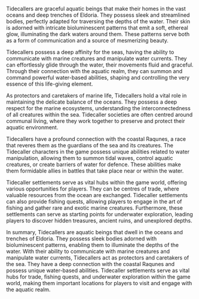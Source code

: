 Tidecallers are graceful aquatic beings that make their homes in the vast oceans and deep trenches of Eldoria. They possess sleek and streamlined bodies, perfectly adapted for traversing the depths of the water. Their skin is adorned with intricate bioluminescent patterns that emit a soft, ethereal glow, illuminating the dark waters around them. These patterns serve both as a form of communication and a source of mesmerizing beauty.

Tidecallers possess a deep affinity for the seas, having the ability to communicate with marine creatures and manipulate water currents. They can effortlessly glide through the water, their movements fluid and graceful. Through their connection with the aquatic realm, they can summon and command powerful water-based abilities, shaping and controlling the very essence of this life-giving element.

As protectors and caretakers of marine life, Tidecallers hold a vital role in maintaining the delicate balance of the oceans. They possess a deep respect for the marine ecosystems, understanding the interconnectedness of all creatures within the sea. Tidecaller societies are often centred around communal living, where they work together to preserve and protect their aquatic environment.

Tidecallers have a profound connection with the coastal Raqunes, a race that reveres them as the guardians of the sea and its creatures. The Tidecaller characters in the game possess unique abilities related to water manipulation, allowing them to summon tidal waves, control aquatic creatures, or create barriers of water for defence. These abilities make them formidable allies in battles that take place near or within the water.

Tidecaller settlements serve as vital hubs within the game world, offering various opportunities for players. They can be centres of trade, where valuable resources from the ocean are exchanged. Tidecaller settlements can also provide fishing quests, allowing players to engage in the art of fishing and gather rare and exotic marine creatures. Furthermore, these settlements can serve as starting points for underwater exploration, leading players to discover hidden treasures, ancient ruins, and unexplored depths.

In summary, Tidecallers are aquatic beings that dwell in the oceans and trenches of Eldoria. They possess sleek bodies adorned with bioluminescent patterns, enabling them to illuminate the depths of the water. With their ability to communicate with marine creatures and manipulate water currents, Tidecallers act as protectors and caretakers of the sea. They have a deep connection with the coastal Raqunes and possess unique water-based abilities. Tidecaller settlements serve as vital hubs for trade, fishing quests, and underwater exploration within the game world, making them important locations for players to visit and engage with the aquatic realm.